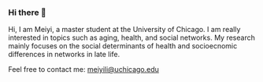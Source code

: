 ### Hi there 👋

Hi, I am Meiyi, a master student at the University of Chicago. I am really interested in topics such as aging, health, and social networks. My research mainly focuses on the social determinants of health and socioecnomic differences in networks in late life.

Feel free to contact me: meiyili@uchicago.edu
<!--
**meiyi-li/meiyi-li** is a ✨ _special_ ✨ repository because its `README.md` (this file) appears on your GitHub profile.

Here are some ideas to get you started:



- 🔭 I’m currently working on ...
- 🌱 I’m currently learning ...
- 👯 I’m looking to collaborate on ...
- 🤔 I’m looking for help with ...
- 💬 Ask me about ...
- 📫 How to reach me: ...
- 😄 Pronouns: ...
- ⚡ Fun fact: ...
-->
